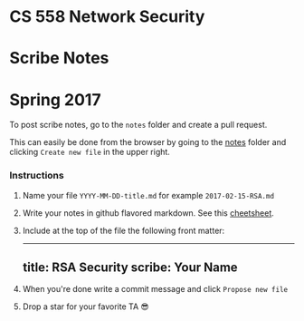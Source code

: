 # CS 558 Network Security 
# Scribe Notes
# Spring 2017

To post scribe notes, go to the `notes` folder and create a pull request.

This can easily be done from the browser by going to the [notes](notes/) folder and clicking `Create new file` in the upper right.

### Instructions
1. Name your file `YYYY-MM-DD-title.md` for example `2017-02-15-RSA.md`
2. Write your notes in github flavored markdown. See this [cheetsheet](https://github.com/adam-p/markdown-here/wiki/Markdown-Cheatsheet).
3. Include at the top of the file the following front matter:

	---
	title: RSA Security 
	scribe: Your Name
	---

4. When you're done write a commit message and click `Propose new file`
5. Drop a star for your favorite TA 😎


